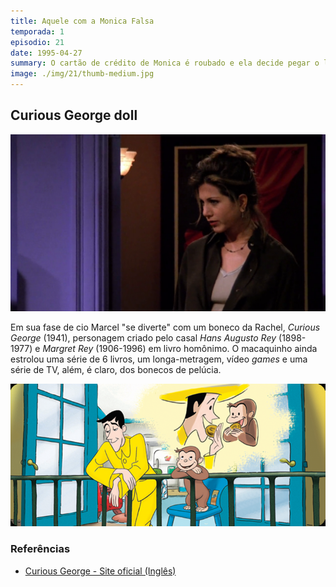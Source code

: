 ```yaml
---
title: Aquele com a Monica Falsa
temporada: 1
episodio: 21
date: 1995-04-27
summary: O cartão de crédito de Monica é roubado e ela decide pegar o ladrão.
image: ./img/21/thumb-medium.jpg
---
```


## Curious George doll

![Curious George doll](./img/21/curious-george-doll.png)

<cena>
  <rachel
    original="- Marcel, stop it! Marcel! Bad monkey!"
    traducao="- Marcel, para! Marcel! Macaco malvado!"
  />
  <ross
    original="- What?"
    traducao="- Que foi?"
  />
  <rachel
    original="- Let's just say my Curious George doll is no longer curious."
    traducao="- Meu boneco George Curioso não está mais curioso."
  />
</cena>

Em sua fase de cio Marcel "se diverte" com um boneco da Rachel,
*Curious George* (1941), personagem criado pelo casal *Hans Augusto Rey* (1898-1977)
e *Margret Rey* (1906-1996) em livro homônimo. O macaquinho ainda estrolou uma
série de 6 livros, um longa-metragem, vídeo *games* e uma série de TV, além,
é claro, dos bonecos de pelúcia.

![Curious George TV](./img/21/curious-george-tv.png)

### Referências

- [Curious George - Site oficial (Inglês)](https://www.curiousgeorge.com/about%20us)

